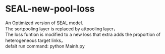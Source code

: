 # SEAL-new-pool-loss  
An Optimized version of SEAL model.  
The sortpooling layer is replaced by attpooling layer，  
The loss funtion is modified to a new loss that extra adds the proportion of heterogeneous target links，  
defalt run command: python Mainh.py  
